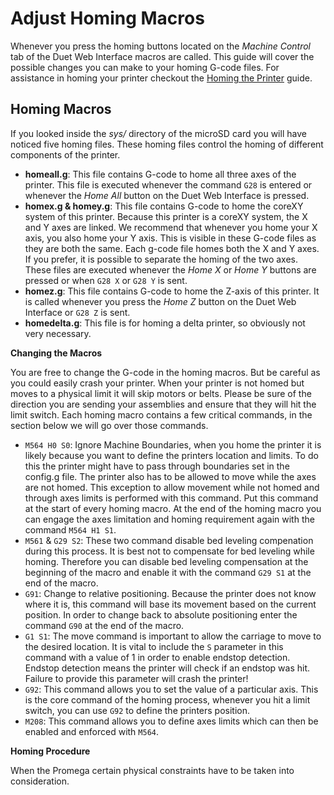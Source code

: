 # Adjust Homing Macros

Whenever you press the homing buttons located on the _Machine Control_ tab of the Duet Web Interface macros are called. This guide will cover the possible changes you can make to your homing G-code files. For assistance in homing your printer checkout the [Homing the Printer](../../beginners-setup-guides/homing-the-printer.md) guide.

## Homing Macros

If you looked inside the _sys/_ directory of the microSD card you will have noticed five homing files. These homing files control the homing of different components of the printer.

* **homeall.g**: This file contains G-code to home all three axes of the printer. This file is executed whenever the command `G28` is entered or whenever the _Home All_ button on the Duet Web Interface is pressed.
* **homex.g & homey.g**: This file contains G-code to home the coreXY system of this printer. Because this printer is a coreXY system, the X and Y axes are linked. We recommend that whenever you home your X axis, you also home your Y axis. This is visible in these G-code files as they are both the same. Each g-code file homes both the X and Y axes. If you prefer, it is possible to separate the homing of the two axes. These files are executed whenever the _Home X_ or _Home Y_ buttons are pressed or when `G28 X` or `G28 Y` is sent.
* **homez.g**: This file contains G-code to home the Z-axis of this printer. It is called whenever you press the _Home Z_ button on the Duet Web Interface or `G28 Z` is sent.
* **homedelta.g**: This file is for homing a delta printer, so obviously not very necessary.

**Changing the Macros**

You are free to change the G-code in the homing macros. But be careful as you could easily crash your printer. When your printer is not homed but moves to a physical limit it will skip motors or belts. Please be sure of the direction you are sending your assemblies and ensure that they will hit the limit switch. Each homing macro contains a few critical commands, in the section below we will go over those commands.

* `M564 H0 S0`: Ignore Machine Boundaries, when you home the printer it is likely because you want to define the printers location and limits. To do this the printer might have to pass through boundaries set in the config.g file. The printer also has to be allowed to move while the axes are not homed. This exception to allow movement while not homed and through axes limits is performed with this command. Put this command at the start of every homing macro. At the end of the homing macro you can engage the axes limitation and homing requirement again with the command `M564 H1 S1`.
* `M561` & `G29 S2`: These two command disable bed leveling compenation during this process. It is best not to compensate for bed leveling while homing. Therefore you can disable bed leveling compensation at the beginning of the macro and enable it with the command `G29 S1` at the end of the macro.
* `G91`: Change to relative positioning. Because the printer does not know where it is, this command will base its movement based on the current position. In order to change back to absolute positioning enter the command `G90` at the end of the macro.
* `G1 S1`: The move command is important to allow the carriage to move to the desired location. It is vital to include the `S` parameter in this command with a value of 1 in order to enable endstop detection. Endstop detection means the printer will check if an endstop was hit. Failure to provide this parameter will crash the printer!
* `G92`: This command allows you to set the value of a particular axis. This is the core command of the homing process, whenever you hit a limit switch, you can use `G92` to define the printers position.
* `M208`: This command allows you to define axes limits which can then be enabled and enforced with `M564`.

**Homing Procedure**

When the Promega certain physical constraints have to be taken into consideration.

